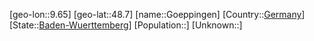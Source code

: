 ﻿---
location: [48.7,9.65]
type: City
tags:
- geo/City


SpocWebEntityId: 30670
isDeleted: false
confidential: public

---
[geo-lon::9.65]
[geo-lat::48.7]
[name::Goeppingen]
[Country::[Germany](geo/Continent/Europe/Germany.md)]
[State::[Baden-Wuerttemberg](geo/Continent/Europe/Germany/Baden-Wuerttemberg.md)]
[Population::]
[Unknown::]

